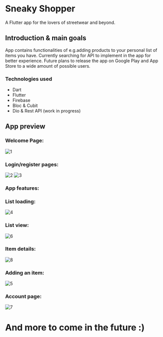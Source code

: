 # Sneaky Shopper

A Flutter app for the lovers of streetwear and beyond. 

## Introduction & main goals

App contains functionalities of e.g.adding products to your personal list of items you have. 
Currently searching for API to implement in the app for better experience. Future plans to
release the app on Google Play and App Store to a wide amount of possible users.

### Technologies used
- Dart
- Flutter 
- Firebase
- Bloc & Cubit
- Dio & Rest API (work in progress)

## App preview

### Welcome Page:
![1](https://user-images.githubusercontent.com/118610589/209826402-95aa9790-0c05-4522-80f2-a35be9c4fcfb.png)

### Login/register pages:
![2](https://user-images.githubusercontent.com/118610589/209826742-f9c46ab5-fc8b-45c3-939c-2aa52f6ed645.png)
![3](https://user-images.githubusercontent.com/118610589/209826763-5e71c33d-688d-4ecf-9f88-1abcf9bd0319.png)

### App features:
### List loading: 
![4](https://user-images.githubusercontent.com/118610589/209826838-632b92de-091d-49c6-86e2-ee42b52a29da.png)

### List view:
![6](https://user-images.githubusercontent.com/118610589/209826845-b4df97aa-8d64-47a7-ba86-4a059dc83b35.png)

### Item details:
![8](https://user-images.githubusercontent.com/118610589/209827879-61ae4fea-a6c7-4be7-b163-568bebabfd8a.png)

### Adding an item:
![5](https://user-images.githubusercontent.com/118610589/209826842-de7f3c6e-85b2-4285-9236-1bd1fef70849.png)

### Account page:
![7](https://user-images.githubusercontent.com/118610589/209826847-0bd00eb4-8245-4a4d-8cc7-3f34aa225909.png)

# And more to come in the future :)


